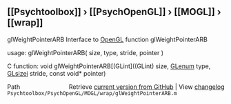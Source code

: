 ## [[Psychtoolbox]] &#8250; [[PsychOpenGL]] &#8250; [[MOGL]] &#8250; [[wrap]]

glWeightPointerARB  Interface to [OpenGL](OpenGL) function glWeightPointerARB  
  
usage:  glWeightPointerARB( size, type, stride, pointer )  
  
C function:  void glWeightPointerARB[(GLint]((GLint) size, [GLenum](GLenum) type, [GLsizei](GLsizei) stride, const void\* pointer)  




<div class="code_header" style="text-align:right;">
  <span style="float:left;">Path&nbsp;&nbsp;</span> <span class="counter">Retrieve <a href=
  "https://raw.github.com/Psychtoolbox-3/Psychtoolbox-3/beta/Psychtoolbox/PsychOpenGL/MOGL/wrap/glWeightPointerARB.m">current version from GitHub</a> | View <a href=
  "https://github.com/Psychtoolbox-3/Psychtoolbox-3/commits/beta/Psychtoolbox/PsychOpenGL/MOGL/wrap/glWeightPointerARB.m">changelog</a></span>
</div>
<div class="code">
  <code>Psychtoolbox/PsychOpenGL/MOGL/wrap/glWeightPointerARB.m</code>
</div>

